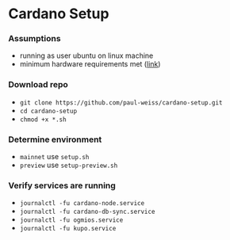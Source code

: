 # Cardano Setup

### Assumptions
* running as user ubuntu on linux machine
* minimum hardware requirements met ([link](https://developers.cardano.org/docs/operate-a-stake-pool/hardware-requirements/))

### Download repo
* `git clone https://github.com/paul-weiss/cardano-setup.git`
* `cd cardano-setup`
* `chmod +x *.sh`

### Determine environment
* `mainnet` use `setup.sh`
* `preview` use `setup-preview.sh`

### Verify services are running
* `journalctl -fu cardano-node.service`
* `journalctl -fu cardano-db-sync.service`
* `journalctl -fu ogmios.service`
* `journalctl -fu kupo.service`
